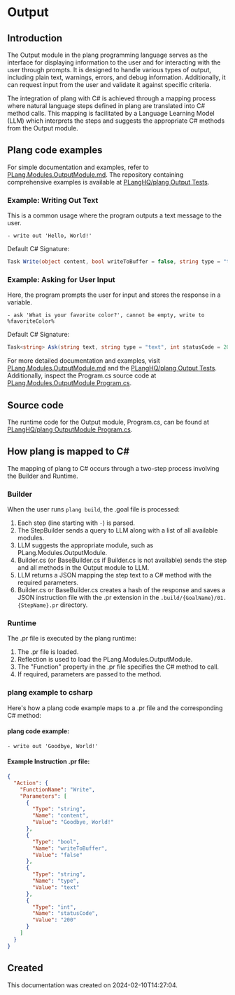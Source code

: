 # Output

## Introduction
The Output module in the plang programming language serves as the interface for displaying information to the user and for interacting with the user through prompts. It is designed to handle various types of output, including plain text, warnings, errors, and debug information. Additionally, it can request input from the user and validate it against specific criteria.

The integration of plang with C# is achieved through a mapping process where natural language steps defined in plang are translated into C# method calls. This mapping is facilitated by a Language Learning Model (LLM) which interprets the steps and suggests the appropriate C# methods from the Output module.

## Plang code examples
For simple documentation and examples, refer to [PLang.Modules.OutputModule.md](./PLang.Modules.OutputModule.md). The repository containing comprehensive examples is available at [PLangHQ/plang Output Tests](https://github.com/PLangHQ/plang/tree/main/Tests/Output).

### Example: Writing Out Text
This is a common usage where the program outputs a text message to the user.
```plang
- write out 'Hello, World!'
```
Default C# Signature:
```csharp
Task Write(object content, bool writeToBuffer = false, string type = "text", int statusCode = 200)
```

### Example: Asking for User Input
Here, the program prompts the user for input and stores the response in a variable.
```plang
- ask 'What is your favorite color?', cannot be empty, write to %favoriteColor%
```
Default C# Signature:
```csharp
Task<string> Ask(string text, string type = "text", int statusCode = 200, string regexPattern = null, string errorMessage = null)
```

For more detailed documentation and examples, visit [PLang.Modules.OutputModule.md](./PLang.Modules.OutputModule.md) and the [PLangHQ/plang Output Tests](https://github.com/PLangHQ/plang/tree/main/Tests/Output). Additionally, inspect the Program.cs source code at [PLang.Modules.OutputModule Program.cs](https://github.com/PLangHQ/plang/tree/main/PLang/Modules/PLang.Modules.OutputModule/Program.cs).

## Source code
The runtime code for the Output module, Program.cs, can be found at [PLangHQ/plang OutputModule Program.cs](https://github.com/PLangHQ/plang/tree/main/PLang/Modules/PLang.Modules.OutputModule/Program.cs).

## How plang is mapped to C#
The mapping of plang to C# occurs through a two-step process involving the Builder and Runtime.

### Builder
When the user runs `plang build`, the .goal file is processed:
1. Each step (line starting with `-`) is parsed.
2. The StepBuilder sends a query to LLM along with a list of all available modules.
3. LLM suggests the appropriate module, such as PLang.Modules.OutputModule.
4. Builder.cs (or BaseBuilder.cs if Builder.cs is not available) sends the step and all methods in the Output module to LLM.
5. LLM returns a JSON mapping the step text to a C# method with the required parameters.
6. Builder.cs or BaseBuilder.cs creates a hash of the response and saves a JSON instruction file with the .pr extension in the `.build/{GoalName}/01. {StepName}.pr` directory.

### Runtime
The .pr file is executed by the plang runtime:
1. The .pr file is loaded.
2. Reflection is used to load the PLang.Modules.OutputModule.
3. The "Function" property in the .pr file specifies the C# method to call.
4. If required, parameters are passed to the method.

### plang example to csharp
Here's how a plang code example maps to a .pr file and the corresponding C# method:

#### plang code example:
```plang
- write out 'Goodbye, World!'
```

#### Example Instruction .pr file:
```json
{
  "Action": {
    "FunctionName": "Write",
    "Parameters": [
      {
        "Type": "string",
        "Name": "content",
        "Value": "Goodbye, World!"
      },
      {
        "Type": "bool",
        "Name": "writeToBuffer",
        "Value": "false"
      },
      {
        "Type": "string",
        "Name": "type",
        "Value": "text"
      },
      {
        "Type": "int",
        "Name": "statusCode",
        "Value": "200"
      }
    ]
  }
}
```

## Created
This documentation was created on 2024-02-10T14:27:04.